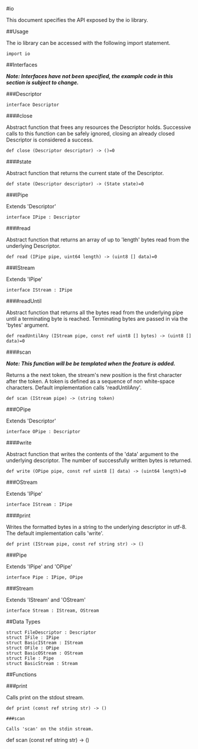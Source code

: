 #io

This document specifies the API exposed by the io library.

##Usage

The io library can be accessed with the following import statement.
```
import io
```


##Interfaces

**_Note: Interfaces have not been specified, the example code in this section is subject to change._**

###Descriptor

```
interface Descriptor
```

####close

Abstract function that frees any resources the Descriptor holds. Successive calls to this function can be safely ignored, closing an already closed Descriptor is considered a success.

```
def close (Descriptor descriptor) -> ()=0
```

####state

Abstract function that returns the current state of the Descriptor.

```
def state (Descriptor descriptor) -> (State state)=0
```

###IPipe

Extends 'Descriptor'

```
interface IPipe : Descriptor
```

####read

Abstract function that returns an array of up to 'length' bytes read from the underlying Descriptor.

```
def read (IPipe pipe, uint64 length) -> (uint8 [] data)=0
```

###IStream

Extends 'IPipe'

```
interface IStream : IPipe
```

####readUntil

Abstract function that returns all the bytes read from the underlying pipe until a terminating byte is reached. Terminating bytes are passed in via the 'bytes' argument.

```
def readUntilAny (IStream pipe, const ref uint8 [] bytes) -> (uint8 [] data)=0
```

####scan

_**Note: This function will be be templated when the feature is added.**_

Returns a the next token, the stream's new position is the first character after the token. A token is defined as a sequence of non white-space characters. Default implementation calls 'readUntilAny'.

```
def scan (IStream pipe) -> (string token)
```

###OPipe

Extends 'Descriptor'

```
interface OPipe : Descriptor
```

####write

Abstract function that writes the contents of the 'data' argument to the underlying descriptor. The number of successfully written bytes is returned.

```
def write (OPipe pipe, const ref uint8 [] data) -> (uint64 length)=0
```

###OStream

Extends 'IPipe'

```
interface IStream : IPipe
```

####print

Writes the formatted bytes in a string to the underlying descriptor in utf-8. The default implementation calls 'write'.

```
def print (IStream pipe, const ref string str) -> ()
```

###Pipe

Extends 'IPipe' and 'OPipe'

```
interface Pipe : IPipe, OPipe
```

###Stream

Extends 'IStream' and 'OStream'

```
interface Stream : IStream, OStream
```



##Data Types

```
struct FileDescriptor : Descriptor
struct IFile : IPipe
struct BasicIStream : IStream
struct OFile : OPipe
struct BasicOStream : OStream
struct File : Pipe
struct BasicStream : Stream
```

##Functions

###print

Calls print on the stdout stream.

```
def print (const ref string str) -> ()

###scan

Calls 'scan' on the stdin stream.

```
def scan (const ref string str) -> ()
```